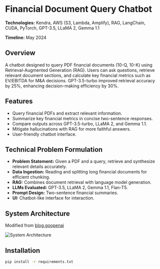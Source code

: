 # Financial Document Query Chatbot

**Technologies:** Kendra, AWS (S3, Lambda, Amplify), RAG, LangChain, CUDA, PyTorch, GPT-3.5, LLaMA 2, Gemma 1.1  

**Timeline:** May 2024  

## Overview
A chatbot designed to query PDF financial documents (10-Q, 10-K) using Retrieval-Augmented Generation (RAG). Users can ask questions, retrieve relevant document sections, and calculate key financial metrics such as EV/EBITDA for M&A decisions. GPT-3.5-turbo improved retrieval accuracy by 25%, enhancing decision-making efficiency by 30%.

## Features
- Query financial PDFs and extract relevant information.
- Summarize key financial metrics in concise two-sentence responses.
- Compare outputs across GPT-3.5-turbo, LLaMA 2, and Gemma 1.1.
- Mitigate hallucinations with RAG for more faithful answers.
- User-friendly chatbot interface.

## Technical Problem Formulation
- **Problem Statement:** Given a PDF and a query, retrieve and synthesize relevant details accurately.
- **Data Ingestion:** Reading and splitting long financial documents for efficient chunking.
- **RAG:** Combines document retrieval with language model generation.
- **LLMs Evaluated:** GPT-3.5, LLaMA 2, Gemma 1.1, Flan-T5.
- **Prompt Design:** Two-sentence financial summaries.
- **UI:** Chatbot-like interface for interaction.

## System Architecture
Modified from [blog.goopenai](https://blog.goopenai.com)  

![System Architecture](path/to/architecture_diagram.png)

## Installation
```bash
pip install -r requirements.txt

